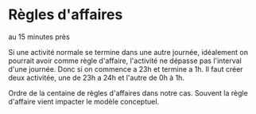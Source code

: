# Règles d'affaires

au 15 minutes près

Si une activité normale se termine dans une autre journée, idéalement on pourrait avoir comme règle d'affaire, l'activité ne dépasse pas l'interval d'une journée. Donc si on commence a 23h et termine a 1h. Il faut créer deux activitée, une de 23h a 24h et l'autre de 0h à 1h.

Ordre de la centaine de règles d'affaires dans notre cas. Souvent la règle d'affaire vient impacter le modèle conceptuel.

